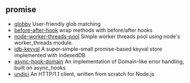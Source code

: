 ## promise

- [globby](https://github.com/sindresorhus/globby) User-friendly glob matching
- [before-after-hook](https://github.com/gr2m/before-after-hook) wrap methods with before/after hooks
- [node-worker-threads-pool](https://github.com/SUCHMOKUO/node-worker-threads-pool) Simple worker threads pool using node's worker_threads module.
- [idb-keyval](https://github.com/jakearchibald/idb-keyval) A super-simple-small promise-based keyval store implemented with IndexedDB
- [async-hook-domain](https://github.com/tapjs/async-hook-domain) An implementation of Domain-like error handling, built on async_hooks
- [undici](https://github.com/nodejs/undici) An HTTP/1.1 client, written from scratch for Node.js